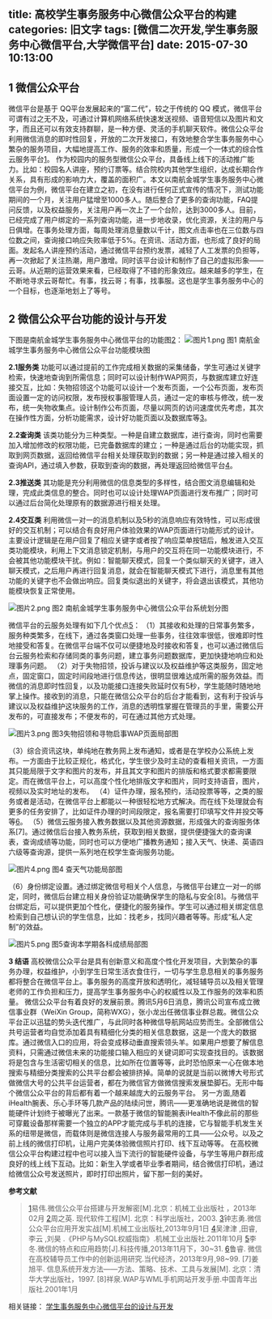 title: 高校学生事务服务中心微信公众平台的构建
categories: 旧文字
tags: [微信二次开发,学生事务服务中心微信平台,大学微信平台]
date: 2015-07-30 10:13:00
---
1 微信公众平台
--------

微信平台是基于 QQ平台发展起来的“富二代”，较之于传统的 QQ 模式，微信平台可谓有过之无不及，可通过计算机网络系统快速发送视频、语音短信以及图片和文字，而且还可以有效支持群聊，是一种方便、灵活的手机聊天软件。微信公众平台利用微信消息的即时性回复，开放的二次开发接口，有效地整合学生事务服务中心繁杂的服务项目，大幅地提高工作、服务的效率和质量，形成一个一体式的综合性云服务平台[1]。
作为校园内的服务型微信公众平台，具备线上线下的活动推广能力。比如：校园名人讲座，预约订票等。结合院校内其他学生组织，达成长期合作关系，具有形成的影响力大，覆盖的面积广。本文以南航金城学生事务服务中心微信平台为例，微信平台在建立之初，在没有进行任何正式宣传的情况下，测试功能期间的一个月，关注用户猛增至1000多人。随后整合了更多的查询功能，FAQ提问反馈，以及权益服务，关注用户再一次上了一个台阶，达到3000多人。目前，已经完成了用户绑定的一系列查询功能，进一步地收录，优化资源，关注的用户与日俱增。在事务处理方面，每周处理消息量数以千计，图文点击率也在三位数与四位数之间，查询接口响应失败率低于5%。在资讯、活动方面，也形成了良好的局面。发起名人讲座预约活动，通过微信平台预约发票，减轻了人工发票的负担等，再一次掀起了关注热潮，用户激增。同时该平台设计和制作了自己的虚拟形象——云哥。从近期的运营效果来看，已经取得了不错的形象效应。越来越多的学生，在不断地寻求云哥帮忙。有事，找云哥；有事，找事服。这也是学生事务服务中心的一个目标，也逐渐地划上了等号。


<!--more-->


2 微信公众平台功能的设计与开发
---------------
下图是南航金城学生事务服务中心微信平台的功能图[2]：
![图片1.png][1]
图1 南航金城学生事务服务中心微信公众平台功能模块图

**2.1服务类**
功能可以通过提前的工作完成相关数据的采集储备，学生可通过关键字检索，快速地查询到所需信息；同时可以设计制作WAP网页，与数据库建立好连接交互，比如：失物招领这个功能可以设计一个发布页面，一个公布页面，发布页面设置一定的访问权限，发布授权事服管理人员，通过一定的审核与修改，统一发布，统一失物收集点。设计制作公布页面，尽量以网页的访问速度优先考虑，其次在操作性方面，分析功能需求，设计好功能页面以及数据库等[3]。

**2.2查询类**
该类功能分为三种类型。一种是自建立数据库，进行查询，同时也需要加入增加修改的权限功能，已完备数据库的建立；一种是通过后台的功能实现，抓取到网页数据，返回给微信平台相关处理获取到的数据；另一种是通过接入相关的查询API，通过填入参数，获取到查询的数据，再处理返回给微信平台[4]。

**2.3推送类**
   其功能是充分利用微信的信息类型的多样性，结合图文消息编辑和处理，完成此类信息的整合。同时也可以设计处理WAP页面进行发布推广；同时可以通过后台简化处理原有的数据源进行相关处理。

**2.4交互类**
利用微信一对一的消息机制以及5秒的消息响应有效特性，可以形成很好的交互机制；可以结合有良好用户体验效果的WAP页面进行功能形式的设计。主要设计逻辑是在用户回复了相应关键字或者按了响应菜单按钮后，触发进入交互类功能模块，利用上下文消息锁定机制，与用户的交互将在同一功能模块进行，不会被其他功能模块干扰。例如：智能聊天模式，回复一个类似聊天的关键字，进入聊天模式，之后用户再进行回复消息，就会在智能聊天模式下进行，消息里有其他功能的关键字也不会做出响应。回复类似退出的关键字，将会退出该模式，其他功能模块恢复正常使用。

![图片2.png][2]
图2 南航金城学生事务服务中心微信公众平台系统划分图

微信平台的云服务处理有如下几个优点[5]：
（1）其接收和处理的日常事务繁多，服务种类繁多，在线下，通过各类窗口处理一些事务，往往效率很低，很难即时性地接受和答复。在微信平台端不仅可以便捷地及时接收和答复，也可以通过微信后台云服务检索和存储同类的事务问题，建立事务问题数据库，更加快捷地响应和处理事务问题。
（2）对于失物招领，投诉与建议以及权益维护等这类服务，固定地点，固定窗口，固定时间段地进行信息传达，很明显很难达成所需的服务效益。而微信的消息即时性回复，以及功能接口连接失败延时仅有5秒，学生能随时随地地掌上操作。接收到的消息，只能在微信公众平台的后台才能看到，这有利于投诉与建议以及权益维护这块服务的工作，消息的透明性掌握在管理员的手里，需要公开发布的，可直接发布；不便发布的，可在通过其他方式处理。

![图片3.png][3]
图3失物招领和寻物启事WAP页面局部图

（3）综合资讯这块，单纯地在教务网上发布通知，或者是在学校办公系统上发布。一方面由于比较正规化，格式化，学生很少及时主动的查看相关资讯，一方面其只能局限于文字和图片的发布，并且其文字和图片的排版和格式要求都需要限定。而在微信平台上，可以高度个性化地排版文字和图片，同时支持语音，图片，视频以及实时地址的发布。
（4）证件办理，报名预约，活动投票等等，之类的服务或者是活动，在微信平台上都能以一种很轻松地方式解决。而在线下处理就会有更多的任务安排了，比如证件办理的时间段限定，报名需要打印填写文件并投交等等[6]。
（5）微信云服务接入教务数据以及其他资源数据，形成强大的查询服务体系[7]。通过微信后台接入教务系统，获取到相关数据，提供便捷强大的查询课表，查询成绩等功能，同时也可以方便地广播教务通知；接入天气、快递、英语四六级等查询源，提供一系列地在校学生查询服务功能。

![图片4.png][4]
图4 查天气功能局部图

（6）身份绑定设置。通过绑定微信号相关个人信息，与微信平台建立一对一的绑定，同时，微信后台建立相关身份验证功能确保学生的隐私与安全[8]。与微信平台绑定后，可以提供更加个性化，便捷化的服务操作。学生可以通过相关绑定信息检索到自己想认识的学生信息，比如：找老乡，找同兴趣者等等。形成“私人定制”的效益。

![图片5.png][5]
图5查询本学期各科成绩局部图

**3 结语**
  高校微信公众平台是具有创新意义和高度个性化开发项目，大到繁杂的事务办理，权益维护，小到学生日常生活衣食住行，一切与学生息息相关的事务服务都将整合在微信平台上。事务服务的高度开放和透明化，减轻辅导员以及相关管理老师的工作负担和压力，提高学生事务服务中心的权威性以及工作服务的效率和质量。
  微信公众平台有着良好的发展前景。腾讯5月6日消息，腾讯公司宣布成立微信事业群（WeiXin Group，简称WXG），张小龙出任微信事业群总裁。微信公众平台正以迅猛的势头迭代推广，与此同时各种微信导航网站应势而生。全部微信公共号运营者均自觉添加着具有精细化分类的相关信息数据，这是一个庞大的数据库。通过微信入口的应用，将会变成移动垂直搜索领头羊。如果用户想要了解信息资料，只需通过微信未来的功能接口输入相应的关键词即可实现查找目的。该数据将是包含与生活密切相关的信息，比如所在位置等等，此时恐怕原来一心在做本地搜索与精细分类搜索的公共平台都会被排挤掉。简单的说就是当前以微博大号形式做微信大号的公共平台运营者，都在为微信官方做微信搜索发展垫脚石。无形中每个微信公众平台的背后都有着一个越来越庞大的云服务平台。
  另一方面,随着iHealth腕表、乐心手环等几款产品的陆续问世，腾讯——更准确地说是微信的智能硬件计划终于被曝光了出来。一款基于微信的智能腕表iHealth不像此前的那些可穿戴设备那样需要一个独立的APP才能完成与手机的连接，它与智能手机发生关系的纽带是微信，而载体则是微信连接人与服务最常用的工具——公众号。以及之前上线的微信打印机，让用户完美体验微信照片打印、线下互动等等。
在高校微信公众平台构建过程中也可以接入当下流行的智能硬件设备，与学生等用户群形成良好的线上线下互动。比如：新生入学或者毕业季者期间，结合微信打印机，通过给微信公众号发送照片，即时打印出照片，留下那一刻的美好。

**参考文献**

> [1]易伟.微信公众平台搭建与开发解密[M].北京：机械工业出版社 ，2013年02月 [2]周之英. 现代软件工程[M].
> 北京：科学出版社，2003.  [3]钟志勇.微信公众平台应用开发实战[M].机械工业出版社,2013年9月1日 [4]吴津津 ,田睿,
> 李云 ,刘昊 .《PHP与MySQL权威指南》.机械工业出版社.2011年10月
> [5]李冬.微信的特点和应用趋势[J].科技传播,2013年11月下，30~31. [6]鲁睿.
> 微信在高校辅导员工作中的创新运用研究.当代经济，2013年9月,98~99. [7]姜旭平.
> 信息系统开发方法――方法、策略、技术、工具与发展[M]. 北京：清华大学出版社，1997.
> [8]祥泉.WAP与WML手机网站开发手册.中国青年出版社.2001年1月


相关链接：
[学生事务服务中心微信平台的设计与开发][6]


  [1]: http://www.ghostsf.com/usr/uploads/2015/07/2962702734.png
  [2]: http://www.ghostsf.com/usr/uploads/2015/07/2492017377.png
  [3]: http://www.ghostsf.com/usr/uploads/2015/07/2697551480.png
  [4]: http://www.ghostsf.com/usr/uploads/2015/07/3843716965.png
  [5]: http://www.ghostsf.com/usr/uploads/2015/07/272781886.png
  [6]: http://www.ghostsf.com/portfolio/53.html